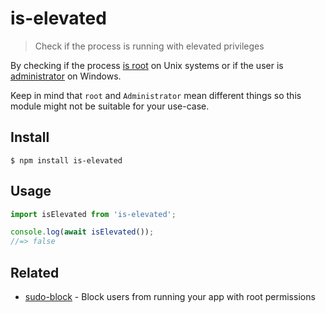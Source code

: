 # is-elevated

> Check if the process is running with elevated privileges

By checking if the process [is root](https://github.com/sindresorhus/is-root) on Unix systems or if the user is [administrator](https://github.com/sindresorhus/is-admin) on Windows.

Keep in mind that `root` and `Administrator` mean different things so this module might not be suitable for your use-case.

## Install

```
$ npm install is-elevated
```

## Usage

```js
import isElevated from 'is-elevated';

console.log(await isElevated());
//=> false
```

## Related

- [sudo-block](https://github.com/sindresorhus/sudo-block) - Block users from running your app with root permissions
